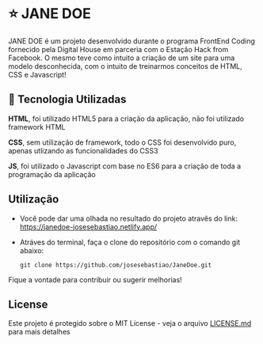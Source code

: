 # :star: JANE DOE
 JANE DOE é um projeto desenvolvido durante o programa FrontEnd Coding fornecido pela Digital House em parceria com o Estação Hack from Facebook. O mesmo teve como intuito a criação de um site para uma modelo desconhecida, com o intuito de treinarmos conceitos de HTML, CSS e Javascript!
 
 ## :memo: Tecnologia Utilizadas

**HTML**, foi utilizado HTML5 para a criação da aplicação, não foi utilizado framework HTML

**CSS**, sem utilização de framework, todo o CSS foi desenvolvido puro, apenas utlizando as funcionalidades do CSS3

**JS**, foi utilizado o Javascript com base no ES6 para a criação de toda a programação da aplicação




## Utilização
- Você pode dar uma olhada no resultado do projeto atravês do link:
https://janedoe-josesebastiao.netlify.app/

- Atráves do terminal, faça o clone do repositório com o comando git abaixo:

  ```git clone https://github.com/josesebastiao/JaneDoe.git```

Fique a vontade para contribuir ou sugerir melhorias!


## License
Este projeto é protegido sobre o MIT License - veja o arquivo [LICENSE.md](LICENSE.md) para mais detalhes
